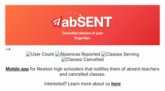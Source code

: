 <div HeaderImage>
<!--   <a href="https://github.com/absent-cc/absent"> -->
    <img src="https://github.com/absent-cc/branding/blob/main/assets/banner.svg" alt="abSENT Github Banner"
<!--   </a> -->
</div>

<div Badges align="center">
  <img alt="User Count" src="https://img.shields.io/endpoint?url=https%3A%2F%2Fapi.absent.cc%2Fv1%2Fbadges%2Fuser%2Fcount">
  <img alt="Absences Reported" src="https://img.shields.io/endpoint?color=%23DA2123&url=https%3A%2F%2Fapi.absent.cc%2Fv1%2Fbadges%2Fabsences%2Fcount">
  <img alt="Classes Serving" src="https://img.shields.io/endpoint?url=https%3A%2F%2Fapi.absent.cc%2Fv1%2Fbadges%2Fclasses%2Fcount">
  <img alt="Classes Cancelled" src="https://img.shields.io/endpoint?color=%23DA2123&url=https%3A%2F%2Fapi.absent.cc%2Fv1%2Fbadges%2Fclasses%2Fcancelled">
</div>

<div Text align="center">
  <p>
    <a href="https://absent.cc"><b>Mobile app</b></a> for Newton high schoolers that notifies them of absent teachers and cancelled classes.
  </p>
  <p>
    Interested? Learn more about us <a href="https://github.com/absent-cc/absent"><b>here</b></a>
  </p>
</div>
